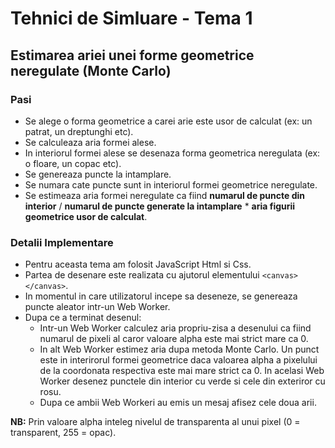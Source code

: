 # Tehnici de Simluare - Tema 1

## Estimarea ariei unei forme geometrice neregulate (Monte Carlo)

### Pasi

- Se alege o forma geometrice a carei arie este usor de calculat (ex: un patrat, un dreptunghi etc).
- Se calculeaza aria formei alese.
- In interiorul formei alese se desenaza forma geometrica neregulata (ex: o floare, un copac etc).
- Se genereaza puncte la intamplare.
- Se numara cate puncte sunt in interiorul formei geometrice neregulate.
- Se estimeaza aria formei neregulate ca fiind **numarul de puncte din interior** / **numarul de puncte generate la intamplare** \* **aria figurii geometrice usor de calculat**.

### Detalii Implementare

- Pentru aceasta tema am folosit JavaScript Html si Css.
- Partea de desenare este realizata cu ajutorul elementului `<canvas></canvas>`.
- In momentul in care utilizatorul incepe sa deseneze, se genereaza puncte aleator intr-un Web Worker.
- Dupa ce a terminat desenul:
  - Intr-un Web Worker calculez aria propriu-zisa a desenului ca fiind numarul de pixeli al caror valoare alpha este mai strict mare ca 0.
  - In alt Web Worker estimez aria dupa metoda Monte Carlo. Un punct este in interirorul formei geometrice daca valoarea alpha a pixelului de la coordonata respectiva este mai mare strict ca 0. In acelasi Web Worker desenez punctele din interior cu verde si cele din exteriror cu rosu.
  - Dupa ce ambii Web Workeri au emis un mesaj afisez cele doua arii.

**NB:** Prin valoare alpha inteleg nivelul de transparenta al unui pixel (0 = transparent, 255 = opac).
